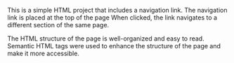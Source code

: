 This is a simple HTML project that includes a navigation link.  The navigation link is placed at the top of the page  When clicked, the link navigates to a different section of the same page.

The HTML structure of the page is well-organized and easy to read. Semantic HTML tags were used to enhance the structure of the page and make it more accessible. 




